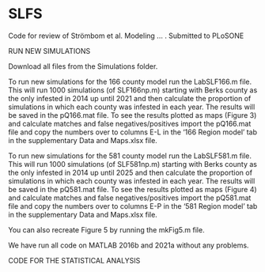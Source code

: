 # SLFS
Code for review of Strömbom et al. Modeling ... . Submitted to PLoSONE

RUN NEW SIMULATIONS

Download all files from the Simulations folder.

To run new simulations for the 166 county model run the LabSLF166.m file. This will run 1000 simulations (of SLF166np.m) starting with Berks county as the only infested in 2014 up until 2021 and then calculate the proportion of simulations in which each county was infested in each year. The results will be saved in the pQ166.mat file. To see the results plotted as maps (Figure 3) and calculate matches and false negatives/positives import the pQ166.mat file and copy the numbers over to columns E-L in the ‘166 Region model’ tab in the supplementary Data and Maps.xlsx file. 

To run new simulations for the 581 county model run the LabSLF581.m file. This will run 1000 simulations (of SLF581np.m) starting with Berks county as the only infested in 2014 up until 2025 and then calculate the proportion of simulations in which each county was infested in each year. The results will be saved in the pQ581.mat file. To see the results plotted as maps (Figure 4) and calculate matches and false negatives/positives import the pQ581.mat file and copy the numbers over to columns E-P in the ‘581 Region model’ tab in the supplementary Data and Maps.xlsx file. 

You can also recreate Figure 5 by running the mkFig5.m file.

We have run all code on MATLAB 2016b and 2021a without any problems.


CODE FOR THE STATISTICAL ANALYSIS 
